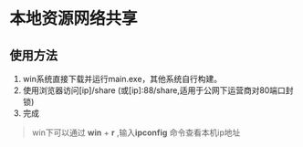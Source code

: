 # 本地资源网络共享

## 使用方法

 1. win系统直接下载并运行main.exe，其他系统自行构建。
 2. 使用浏览器访问[ip]/share (或[ip]:88/share,适用于公网下运营商对80端口封锁)
 3. 完成

> win下可以通过 **win** + **r** ,输入**ipconfig** 命令查看本机ip地址